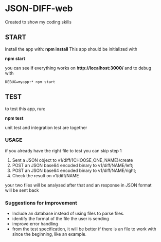 # JSON-DIFF-web
Created to show my coding skills


## START
Install the app with:
**npm install**
This app should be initialized with

**npm start**

you can see if everything works on **http://localhost:3000/**
and to debug with

``DEBUG=myapp:* npm start``

## TEST
to test this app, run:

**npm test**  

unit test and integration test are together

### USAGE

if you already have the right file to test you can skip step 1
1. Sent a JSON object to v1/diff/{CHOOSE_ONE_NAME}/create
2. POST an JSON base64 encoded binary to v1/diff/NAME/left;
3. POST an JSON base64 encoded binary to v1/diff/NAME/right;
4. Check the result on v1/diff/NAME

your two files will be analysed after that and an response in JSON format will be sent back


### Suggestions for improvement

- Include an database instead of using files to parse files.
- identify the format of the file the user is sending
- improve error handling
- from the test specification, it will be better if there is an file to work with
since the beginning, like an example. 
